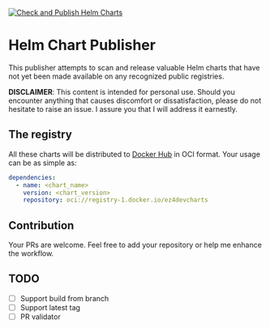 [![Check and Publish Helm Charts](https://github.com/ez4-dev/helm-chart-publisher/actions/workflows/weekly-scanner.yaml/badge.svg)](https://github.com/ez4-dev/helm-chart-publisher/actions/workflows/weekly-scanner.yaml)

# Helm Chart Publisher
This publisher attempts to scan and release valuable Helm charts that have not yet been made available on any recognized public registries.

**DISCLAIMER**: This content is intended for personal use. Should you encounter anything that causes discomfort or dissatisfaction, please do not hesitate to raise an issue. I assure you that I will address it earnestly.

## The registry

All these charts will be distributed to [Docker Hub](https://hub.docker.com/u/ez4devcharts) in OCI format. Your usage can be as simple as:

```yaml
dependencies:
  - name: <chart_name>
    version: <chart_version>
    repository: oci://registry-1.docker.io/ez4devcharts
```

## Contribution

Your PRs are welcome. Feel free to add your repository or help me enhance the workflow.

## TODO

- [ ] Support build from branch
- [ ] Support latest tag
- [ ] PR validator
